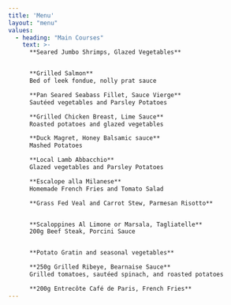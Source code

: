```yaml
---
title: 'Menu'
layout: "menu"
values:
  - heading: "Main Courses"
    text: >-
      **Seared Jumbo Shrimps, Glazed Vegetables**


      **Grilled Salmon**
      Bed of leek fondue, nolly prat sauce

      **Pan Seared Seabass Fillet, Sauce Vierge**
      Sautéed vegetables and Parsley Potatoes

      **Grilled Chicken Breast, Lime Sauce**
      Roasted potatoes and glazed vegetables

      **Duck Magret, Honey Balsamic sauce**
      Mashed Potatoes

      **Local Lamb Abbacchio**
      Glazed vegetables and Parsley Potatoes

      **Escalope alla Milanese**
      Homemade French Fries and Tomato Salad

      **Grass Fed Veal and Carrot Stew, Parmesan Risotto**


      **Scaloppines Al Limone or Marsala, Tagliatelle**
      200g Beef Steak, Porcini Sauce


      **Potato Gratin and seasonal vegetables**

      **250g Grilled Ribeye, Bearnaise Sauce**
      Grilled tomatoes, sautéed spinach, and roasted potatoes

      **200g Entrecôte Café de Paris, French Fries**
---
```

